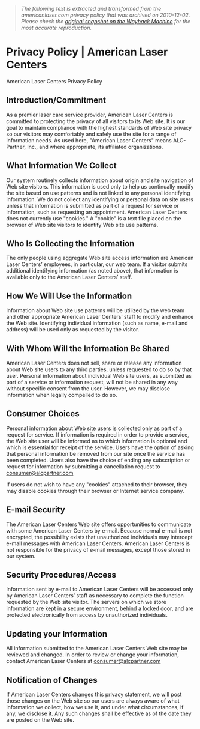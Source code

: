 > *The following text is extracted and transformed from the americanlaser.com privacy policy that was archived on 2010-12-02. Please check the [original snapshot on the Wayback Machine](https://web.archive.org/web/20101202050224id_/http%3A//www.americanlaser.com/privacy.aspx) for the most accurate reproduction.*

# Privacy Policy | American Laser Centers

American Laser Centers Privacy Policy

## Introduction/Commitment

As a premier laser care service provider, American Laser Centers is committed to protecting the privacy of all visitors to its Web site. It is our goal to maintain compliance with the highest standards of Web site privacy so our visitors may comfortably and safely use the site for a range of information needs. As used here, "American Laser Centers" means ALC-Partner, Inc., and where appropriate, its affiliated organizations.

## What Information We Collect

Our system routinely collects information about origin and site navigation of Web site visitors. This information is used only to help us continually modify the site based on use patterns and is not linked to any personal identifying information. We do not collect any identifying or personal data on site users unless that information is submitted as part of a request for service or information, such as requesting an appointment. American Laser Centers does not currently use "cookies." A "cookie" is a text file placed on the browser of Web site visitors to identify Web site use patterns.

## Who Is Collecting the Information

The only people using aggregate Web site access information are American Laser Centers’ employees, in particular, our web team. If a visitor submits additional identifying information (as noted above), that information is available only to the American Laser Centers’ staff.

## How We Will Use the Information

Information about Web site use patterns will be utilized by the web team and other appropriate American Laser Centers’ staff to modify and enhance the Web site. Identifying individual information (such as name, e-mail and address) will be used only as requested by the visitor.

## With Whom Will the Information Be Shared

American Laser Centers does not sell, share or release any information about Web site users to any third parties, unless requested to do so by that user. Personal information about individual Web site users, as submitted as part of a service or information request, will not be shared in any way without specific consent from the user. However, we may disclose information when legally compelled to do so.

## Consumer Choices

Personal information about Web site users is collected only as part of a request for service. If information is required in order to provide a service, the Web site user will be informed as to which information is optional and which is essential for receipt of the service. Users have the option of asking that personal information be removed from our site once the service has been completed. Users also have the choice of ending any subscription or request for information by submitting a cancellation request to [consumer@alcpartner.com](mailto:consumer@alcpartner.com)

If users do not wish to have any "cookies" attached to their browser, they may disable cookies through their browser or Internet service company.

## E-mail Security

The American Laser Centers Web site offers opportunities to communicate with some American Laser Centers by e-mail. Because normal e-mail is not encrypted, the possibility exists that unauthorized individuals may intercept e-mail messages with American Laser Centers. American Laser Centers is not responsible for the privacy of e-mail messages, except those stored in our system.

## Security Procedures/Access

Information sent by e-mail to American Laser Centers will be accessed only by American Laser Centers’ staff as necessary to complete the function requested by the Web site visitor. The servers on which we store information are kept in a secure environment, behind a locked door, and are protected electronically from access by unauthorized individuals.

## Updating your Information

All information submitted to the American Laser Centers Web site may be reviewed and changed. In order to review or change your information, contact American Laser Centers at [consumer@alcpartner.com](mailto:consumer@alcpartner.com)

## Notification of Changes

If American Laser Centers changes this privacy statement, we will post those changes on the Web site so our users are always aware of what information we collect, how we use it, and under what circumstances, if any, we disclose it. Any such changes shall be effective as of the date they are posted on the Web site.
